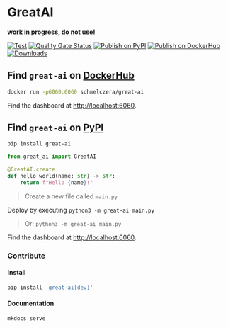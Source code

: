 # GreatAI

**work in progress, do not use!**

[![Test](https://github.com/schmelczer/great-ai/actions/workflows/test.yml/badge.svg)](https://github.com/schmelczer/great-ai/actions/workflows/check.yml)
[![Quality Gate Status](https://sonar.scoutinscience.com/api/project_badges/measure?project=great-ai&metric=alert_status)](https://sonar.schmelczer.com/dashboard?id=great-ai)
[![Publish on PyPI](https://github.com/schmelczer/great-ai/actions/workflows/publish.yaml/badge.svg)](https://github.com/schmelczer/great-ai/actions/workflows/publish.yaml)
[![Publish on DockerHub](https://github.com/schmelczer/great-ai/actions/workflows/docker.yaml/badge.svg)](https://github.com/schmelczer/great-ai/actions/workflows/docker.yaml)
[![Downloads](https://pepy.tech/badge/great-ai/month)](https://pepy.tech/project/great-ai)


## Find `great-ai` on [DockerHub](https://hub.docker.com/repository/docker/schmelczera/great-ai)

```sh
docker run -p6060:6060 schmelczera/great-ai
```

Find the dashboard at [http://localhost:6060](http://localhost:6060/dashboard/).


## Find `great-ai` on [PyPI](https://pypi.org/project/great-ai/)

```sh
pip install great-ai
```

```python
from great_ai import GreatAI

@GreatAI.create
def hello_world(name: str) -> str:
    return f"Hello {name}!"
```
> Create a new file called `main.py`

Deploy by executing `python3 -m great-ai main.py`
> Or: `python3 -m great-ai main.py`

Find the dashboard at [http://localhost:6060](http://localhost:6060/dashboard/).

### Contribute


#### Install

```sh
pip install 'great-ai[dev]'
```

#### Documentation

```sh
mkdocs serve
```